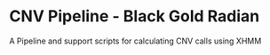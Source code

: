 # CNV Pipeline - Black Gold Radian
A Pipeline and support scripts for calculating CNV calls using XHMM
